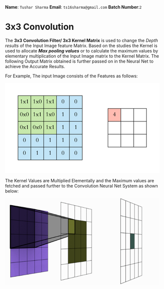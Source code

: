 **Name**: `Tushar Sharma`                             **Email**: `ts16sharma@gmail.com`                 **Batch Number**:`2`

# 3x3 Convolution

The **3x3 Convolution Filter/ 3x3 Kernel Matrix** is used to change the *Depth results* of the Input Image feature Matrix. Based on the studies the Kernel is used to allocate ***Max pooling values*** or to calculate the maximum values by elementary multiplication of the Input Image matrix to the Kernel Matrix. The following Output Matrix obtained is further passed on in the Neural Net to achieve the Accurate Results.

For Example, The input Image consists of the Features as follows:

![15](https://github.com/TusharSharma16/EIP-3.0/blob/master/WEEK%201/images/15.gif)

The Kernel Values are Multiplied Elementally and the Maximum values are fetched and passed further to the Convolution Neural Net System as shown below:

 ![14](https://github.com/TusharSharma16/EIP-3.0/blob/master/WEEK%201/images/14.gif)

